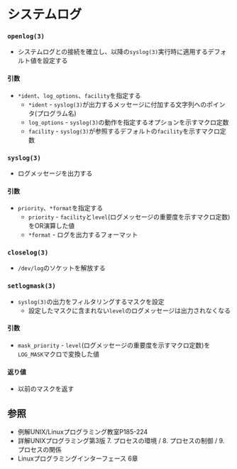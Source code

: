# システムログ
### `openlog(3)`
- システムログとの接続を確立し、以降の`syslog(3)`実行時に適用するデフォルト値を設定する

#### 引数
- `*ident`、`log_options`、`facility`を指定する
  - `*ident` - `syslog(3)`が出力するメッセージに付加する文字列へのポインタ(プログラム名)
  - `log_options` - `syslog(3)`の動作を指定するオプションを示すマクロ定数
  - `facility` - `syslog(3)`が参照するデフォルトの`facility`を示すマクロ定数

### `syslog(3)`
- ログメッセージを出力する

#### 引数
- `priority`、`*format`を指定する
  - `priority` - `facility`と`level`(ログメッセージの重要度を示すマクロ定数)をOR演算した値
  - `*format` - ログを出力するフォーマット

### `closelog(3)`
- `/dev/log`のソケットを解放する

### `setlogmask(3)`
- `syslog(3)`の出力をフィルタリングするマスクを設定
  - 設定したマスクに含まれない`level`のログメッセージは出力されなくなる

#### 引数
- `mask_priority` - `level`(ログメッセージの重要度を示すマクロ定数)を`LOG_MASK`マクロで変換した値

#### 返り値
- 以前のマスクを返す

## 参照
- 例解UNIX/Linuxプログラミング教室P185-224
- 詳解UNIXプログラミング第3版 7. プロセスの環境 / 8. プロセスの制御 / 9. プロセスの関係
- Linuxプログラミングインターフェース 6章
